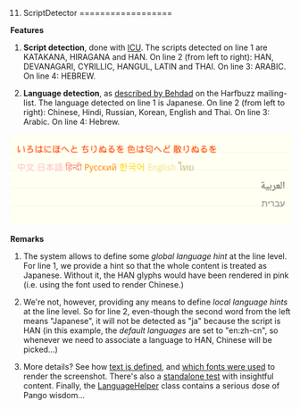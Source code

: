 11. ScriptDetector
==================

**Features**

1. **Script detection**, done with [ICU](http://source.icu-project.org/repos/icu/icu/trunk/source/extra/scrptrun). The scripts detected on line 1 are KATAKANA, HIRAGANA and HAN. On line 2 (from left to right): HAN, DEVANAGARI, CYRILLIC, HANGUL, LATIN and THAI. On line 3: ARABIC. On line 4: HEBREW.

2. **Language detection**, as [described by Behdad](http://www.mail-archive.com/harfbuzz@lists.freedesktop.org/msg03220.html) on the Harfbuzz mailing-list. The language detected on line 1 is Japanese. On line 2 (from left to right): Chinese, Hindi, Russian, Korean, English and Thai. On line 3: Arabic. On line 4: Hebrew.

![Screenshot](screenshot.png)

**Remarks**

1. The system allows to define some *global language hint* at the line level. For line 1, we provide a hint so that the whole content is treated as Japanese. Without it, the HAN glyphs would have been rendered in pink (i.e. using the font used to render Chinese.)  

2. We're not, however, providing any means to define *local language hints* at the line level. So for line 2, even-though the second word from the left means "Japanese", it will not be detected as "ja" because the script is HAN (in this example, the *default languages* are set to "en:zh-cn", so whenever we need to associate a language to HAN, Chinese will be picked...)

3. More details? See how [text is defined](resources/Text.xml), and [which fonts were used](resources/SansSerif.xml) to render the screenshot. There's also a [standalone test](src/Test.h) with insightful content. Finally, the [LanguageHelper](src/LanguageHelper.h) class contains a serious dose of Pango wisdom...
